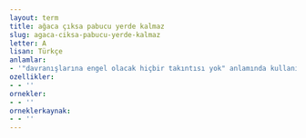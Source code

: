 ```yaml
---
layout: term
title: ağaca çıksa pabucu yerde kalmaz
slug: agaca-ciksa-pabucu-yerde-kalmaz
letter: A
lisan: Türkçe
anlamlar:
- '"davranışlarına engel olacak hiçbir takıntısı yok" anlamında kullanılan bir söz'
ozellikler:
- - ''
ornekler:
- - ''
orneklerkaynak:
- - ''
---
```


